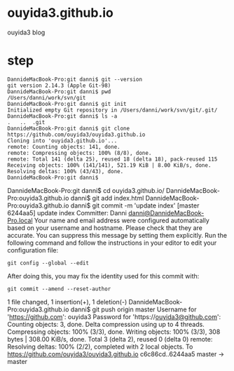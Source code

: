 # ouyida3.github.io
ouyida3 blog

# step
```
DannideMacBook-Pro:git danni$ git --version
git version 2.14.3 (Apple Git-98)
DannideMacBook-Pro:git danni$ pwd
/Users/danni/work/svn/git
DannideMacBook-Pro:git danni$ git init
Initialized empty Git repository in /Users/danni/work/svn/git/.git/
DannideMacBook-Pro:git danni$ ls -a
.	..	.git
DannideMacBook-Pro:git danni$ git clone https://github.com/ouyida3/ouyida3.github.io
Cloning into 'ouyida3.github.io'...
remote: Counting objects: 141, done.
remote: Compressing objects: 100% (8/8), done.
remote: Total 141 (delta 25), reused 18 (delta 18), pack-reused 115
Receiving objects: 100% (141/141), 521.19 KiB | 8.00 KiB/s, done.
Resolving deltas: 100% (43/43), done.
DannideMacBook-Pro:git danni$ 
```

DannideMacBook-Pro:git danni$ cd ouyida3.github.io/
DannideMacBook-Pro:ouyida3.github.io danni$ git add index.html
DannideMacBook-Pro:ouyida3.github.io danni$ git commit -m 'update index'
[master 6244aa5] update index
 Committer: Danni <danni@DannideMacBook-Pro.local>
Your name and email address were configured automatically based
on your username and hostname. Please check that they are accurate.
You can suppress this message by setting them explicitly. Run the
following command and follow the instructions in your editor to edit
your configuration file:

    git config --global --edit

After doing this, you may fix the identity used for this commit with:

    git commit --amend --reset-author

 1 file changed, 1 insertion(+), 1 deletion(-)
DannideMacBook-Pro:ouyida3.github.io danni$ git push origin master
Username for 'https://github.com': ouyida3
Password for 'https://ouyida3@github.com': 
Counting objects: 3, done.
Delta compression using up to 4 threads.
Compressing objects: 100% (3/3), done.
Writing objects: 100% (3/3), 308 bytes | 308.00 KiB/s, done.
Total 3 (delta 2), reused 0 (delta 0)
remote: Resolving deltas: 100% (2/2), completed with 2 local objects.
To https://github.com/ouyida3/ouyida3.github.io
   c6c86cd..6244aa5  master -> master
